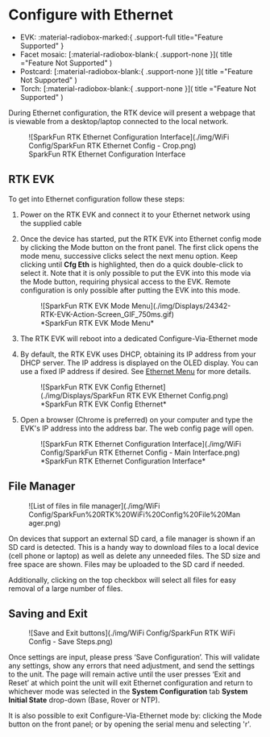 # Configure with Ethernet

<!--
Compatibility Icons
====================================================================================

:material-radiobox-marked:{ .support-full title="Feature Supported" }
:material-radiobox-indeterminate-variant:{ .support-partial title="Feature Partially Supported" }
:material-radiobox-blank:{ .support-none title="Feature Not Supported" }
-->

<div class="grid cards fill" markdown>

- EVK: :material-radiobox-marked:{ .support-full title="Feature Supported" }
- Facet mosaic: [:material-radiobox-blank:{ .support-none }]( title ="Feature Not Supported" )
- Postcard: [:material-radiobox-blank:{ .support-none }]( title ="Feature Not Supported" )
- Torch: [:material-radiobox-blank:{ .support-none }]( title ="Feature Not Supported" )

</div>

During Ethernet configuration, the RTK device will present a webpage that is viewable from a desktop/laptop connected to the local network.

<figure markdown>
![SparkFun RTK Ethernet Configuration Interface](./img/WiFi Config/SparkFun RTK Ethernet Config - Crop.png)
<figcaption markdown>
SparkFun RTK Ethernet Configuration Interface
</figcaption>
</figure>


## RTK EVK

To get into Ethernet configuration follow these steps:

1. Power on the RTK EVK and connect it to your Ethernet network using the supplied cable
2. Once the device has started, put the RTK EVK into Ethernet config mode by clicking the Mode button on the front panel. The first click opens the mode menu, successive clicks select the next menu option. Keep clicking until **Cfg Eth** is highlighted, then do a quick double-click to select it. Note that it is only possible to put the EVK into this mode via the Mode button, requiring physical access to the EVK. Remote configuration is only possible after putting the EVK into this mode.

	<figure markdown>
	![SparkFun RTK EVK Mode Menu](./img/Displays/24342-RTK-EVK-Action-Screen_GIF_750ms.gif)
	<figcaption markdown>
	*SparkFun RTK EVK Mode Menu*
	</figcaption>
	</figure>

3. The RTK EVK will reboot into a dedicated Configure-Via-Ethernet mode
4. By default, the RTK EVK uses DHCP, obtaining its IP address from your DHCP server. The IP address is displayed on the OLED display. You can use a fixed IP address if desired. See [Ethernet Menu](menu_ethernet.md) for more details.

	<figure markdown>
	![SparkFun RTK EVK Config Ethernet](./img/Displays/SparkFun RTK EVK Ethernet Config.png)
	<figcaption markdown>
	*SparkFun RTK EVK Config Ethernet*
	</figcaption>
	</figure>

5. Open a browser (Chrome is preferred) on your computer and type the EVK's IP address into the address bar. The web config page will open.

	<figure markdown>
	![SparkFun RTK Ethernet Configuration Interface](./img/WiFi Config/SparkFun RTK Ethernet Config - Main Interface.png)
	<figcaption markdown>
	*SparkFun RTK Ethernet Configuration Interface*
	</figcaption>
	</figure>

## File Manager

<figure markdown>
![List of files in file manager](./img/WiFi Config/SparkFun%20RTK%20WiFi%20Config%20File%20Manager.png)
<figcaption markdown>
</figcaption>
</figure>

On devices that support an external SD card, a file manager is shown if an SD card is detected. This is a handy way to download files to a local device (cell phone or laptop) as well as delete any unneeded files. The SD size and free space are shown. Files may be uploaded to the SD card if needed.

Additionally, clicking on the top checkbox will select all files for easy removal of a large number of files.

## Saving and Exit

<figure markdown>
![Save and Exit buttons](./img/WiFi Config/SparkFun RTK WiFi Config - Save Steps.png)
<figcaption markdown>
</figcaption>
</figure>

Once settings are input, please press ‘Save Configuration’. This will validate any settings, show any errors that need adjustment, and send the settings to the unit. The page will remain active until the user presses ‘Exit and Reset’ at which point the unit will exit Ethernet configuration and return to whichever mode was selected in the **System Configuration** tab **System Initial State** drop-down (Base, Rover or NTP).

It is also possible to exit Configure-Via-Ethernet mode by: clicking the Mode button on the front panel; or by opening the serial menu and selecting 'r'.
